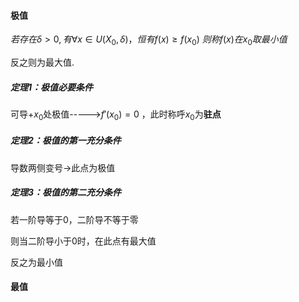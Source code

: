 #### 极值

$若存在 \delta>0,有\forall x \in U(X_{0},\delta)，恒有f(x)\geq f(x_{0})$
$则称f(x)在x_{0}取最小值$

反之则为最大值.


##### 定理1：极值必要条件
可导+$x_{0}$处极值----->$f'(x_{0})=0$
，此时称呼$x_{0}$为**驻点**

##### 定理2：极值的第一充分条件

导数两侧变号->此点为极值


##### 定理3：极值的第二充分条件

若一阶导等于0，二阶导不等于零

则当二阶导小于0时，在此点有最大值

反之为最小值

#### 最值
